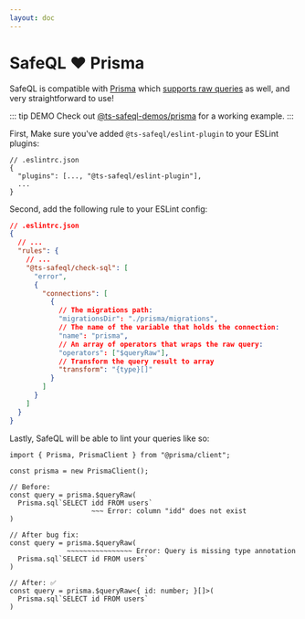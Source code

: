 ```yaml
---
layout: doc
---
```


# SafeQL :heart: Prisma

SafeQL is compatible with [Prisma](https://www.prisma.io/) which [supports raw queries](https://www.prisma.io/docs/concepts/components/prisma-client/raw-database-access) as well, and very straightforward to use!

::: tip DEMO
Check out [@ts-safeql-demos/prisma](https://github.com/ts-safeql/safeql/tree/main/demos/prisma) for a working example.
:::


First, Make sure you've added `@ts-safeql/eslint-plugin` to your ESLint plugins:

```json{3}
// .eslintrc.json
{
  "plugins": [..., "@ts-safeql/eslint-plugin"],
  ...
}
```

Second, add the following rule to your ESLint config:

```json
// .eslintrc.json
{
  // ...
  "rules": {
    // ...
    "@ts-safeql/check-sql": [
      "error",
      {
        "connections": [
          {
            // The migrations path:
            "migrationsDir": "./prisma/migrations",
            // The name of the variable that holds the connection:
            "name": "prisma",
            // An array of operators that wraps the raw query:
            "operators": ["$queryRaw"],
            // Transform the query result to array
            "transform": "{type}[]"
          }
        ]
      }
    ]
  }
}
```

Lastly, SafeQL will be able to lint your queries like so:

<div class="error">

```typescript{8,13}
import { Prisma, PrismaClient } from "@prisma/client";

const prisma = new PrismaClient();

// Before:
const query = prisma.$queryRaw(
  Prisma.sql`SELECT idd FROM users`
                    ~~~ Error: column "idd" does not exist
)

// After bug fix:
const query = prisma.$queryRaw(
              ~~~~~~~~~~~~~~~~ Error: Query is missing type annotation
  Prisma.sql`SELECT id FROM users`
)

// After: ✅
const query = prisma.$queryRaw<{ id: number; }[]>(
  Prisma.sql`SELECT id FROM users`
)
```

</div>
